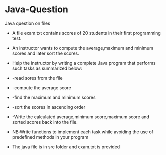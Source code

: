 # Java-Question
Java question on files 



 * A file exam.txt contains scores of 20 students in their first programming test.
 * An instructor wants to compute the average,maximum and minimum scores and later sort the scores.
 * Help the instructor by writing a complete Java program that performs such tasks as summarized below:
 * -read sores from the file
 * -compute the average score
 * -find the maximum and minimum scores
 * -sort the scores in ascending order
 * -Write the calculated average,minimum score,maximum score and sorted scores back into the file.
 
 * NB:Write functions to implement each task while avoiding the use of predefined methods in your program
 
 
  * The java file is in src folder and exam.txt is provided
  
   
